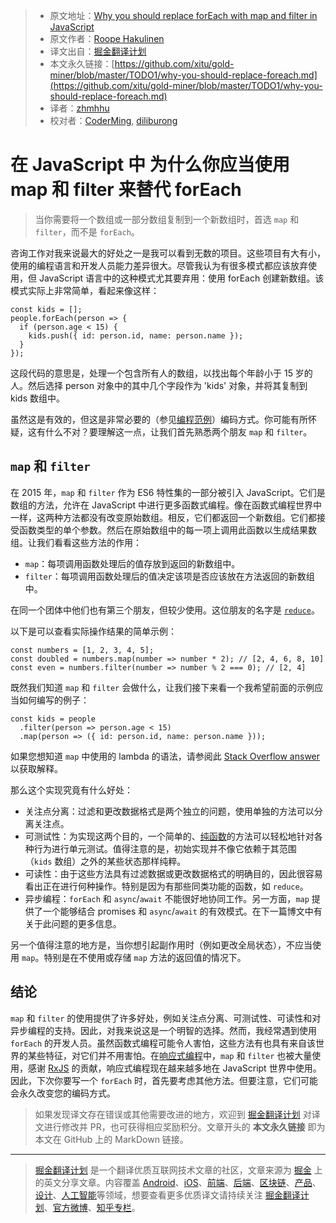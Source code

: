 > * 原文地址：[Why you should replace forEach with map and filter in JavaScript](https://gofore.com/en/why-you-should-replace-foreach/)
> * 原文作者：[Roope Hakulinen](https://disqus.com/by/roopehakulinen/)
> * 译文出自：[掘金翻译计划](https://github.com/xitu/gold-miner)
> * 本文永久链接：[https://github.com/xitu/gold-miner/blob/master/TODO1/why-you-should-replace-foreach.md](https://github.com/xitu/gold-miner/blob/master/TODO1/why-you-should-replace-foreach.md)
> * 译者：[zhmhhu](https://github.com/zhmhhu)
> * 校对者：[CoderMing](https://github.com/CoderMing), [diliburong](https://github.com/diliburong)

# 在 JavaScript 中 为什么你应当使用 map 和 filter 来替代 forEach

> 当你需要将一个数组或一部分数组复制到一个新数组时，首选 `map` 和 `filter`，而不是 `forEach`。

咨询工作对我来说最大的好处之一是我可以看到无数的项目。这些项目有大有小，使用的编程语言和开发人员能力差异很大。尽管我认为有很多模式都应该放弃使用，但 JavaScript 语言中的这种模式尤其要弃用：使用 forEach 创建新数组。该模式实际上非常简单，看起来像这样：

```
const kids = [];
people.forEach(person => {
  if (person.age < 15) {
    kids.push({ id: person.id, name: person.name });
  }
});
```

这段代码的意思是，处理一个包含所有人的数组，以找出每个年龄小于 15 岁的人。然后选择 person 对象中的其中几个字段作为 'kids' 对象，并将其复制到 kids 数组中。

虽然这是有效的，但这是非常必要的（参见[编程范例](https://en.wikipedia.org/wiki/Programming_paradigm)）编码方式。你可能有所怀疑，这有什么不对？要理解这一点，让我们首先熟悉两个朋友 `map` 和 `filter`。

## `map` 和 `filter`

 在 2015 年，`map` 和 `filter` 作为 ES6 特性集的一部分被引入 JavaScript。它们是数组的方法，允许在 JavaScript 中进行更多函数式编程。像在函数式编程世界中一样，这两种方法都没有改变原始数组。相反，它们都返回一个新数组。它们都接受函数类型的单个参数。然后在原始数组中的每一项上调用此函数以生成结果数组。让我们看看这些方法的作用：

*   `map`：每项调用函数处理后的值存放到返回的新数组中。
*   `filter`：每项调用函数处理后的值决定该项是否应该放在方法返回的新数组中。

在同一个团体中他们也有第三个朋友，但较少使用。这位朋友的名字是 [`reduce`](https://developer.mozilla.org/en-US/docs/Web/JavaScript/Reference/Global_Objects/Array/reduce)。

以下是可以查看实际操作结果的简单示例：

```
const numbers = [1, 2, 3, 4, 5];
const doubled = numbers.map(number => number * 2); // [2, 4, 6, 8, 10]
const even = numbers.filter(number => number % 2 === 0); // [2, 4]
```

既然我们知道 `map` 和 `filter` 会做什么，让我们接下来看一个我希望前面的示例应当如何编写的例子：

```
const kids = people
  .filter(person => person.age < 15)
  .map(person => ({ id: person.id, name: person.name }));
```

如果您想知道 `map` 中使用的 lambda 的语法，请参阅此 [Stack Overflow answer](https://stackoverflow.com/a/28770578/1744702) 以获取解释。

那么这个实现究竟有什么好处：

*  关注点分离：过滤和更改数据格式是两个独立的问题，使用单独的方法可以分离关注点。
*  可测试性：为实现这两个目的，一个简单的、[纯函数](https://en.wikipedia.org/wiki/Pure_function)的方法可以轻松地针对各种行为进行单元测试。值得注意的是，初始实现并不像它依赖于其范围 （`kids` 数组）之外的某些状态那样纯粹。
*  可读性：由于这些方法具有过滤数据或更改数据格式的明确目的，因此很容易看出正在进行何种操作。特别是因为有那些同类功能的函数，如 `reduce`。
*  异步编程：`forEach` 和 `async`/`await` 不能很好地协同工作。另一方面，`map` 提供了一个能够结合 promises 和 `async`/`await` 的有效模式。在下一篇博文中有关于此问题的更多信息。

另一个值得注意的地方是，当你想引起副作用时（例如更改全局状态），不应当使用 `map`。特别是在不使用或存储 `map` 方法的返回值的情况下。

## 结论

`map` 和 `filter` 的使用提供了许多好处，例如关注点分离、可测试性、可读性和对异步编程的支持。因此，对我来说这是一个明智的选择。然而，我经常遇到使用 `forEach` 的开发人员。虽然函数式编程可能令人害怕，这些方法有也具有来自该世界的某些特征，对它们并不用害怕。在[响应式编程](https://en.wikipedia.org/wiki/Reactive_programming)中，`map` 和 `filter` 也被大量使用，感谢 [RxJS](http：//reactivex.io/rxjs/) 的贡献，响应式编程现在越来越多地在 JavaScript 世界中使用。因此，下次你要写一个 `forEach` 时，首先要考虑其他方法。但要注意，它们可能会永久改变您的编码方式。

> 如果发现译文存在错误或其他需要改进的地方，欢迎到 [掘金翻译计划](https://github.com/xitu/gold-miner) 对译文进行修改并 PR，也可获得相应奖励积分。文章开头的 **本文永久链接** 即为本文在 GitHub 上的 MarkDown 链接。


---

> [掘金翻译计划](https://github.com/xitu/gold-miner) 是一个翻译优质互联网技术文章的社区，文章来源为 [掘金](https://juejin.im) 上的英文分享文章。内容覆盖 [Android](https://github.com/xitu/gold-miner#android)、[iOS](https://github.com/xitu/gold-miner#ios)、[前端](https://github.com/xitu/gold-miner#前端)、[后端](https://github.com/xitu/gold-miner#后端)、[区块链](https://github.com/xitu/gold-miner#区块链)、[产品](https://github.com/xitu/gold-miner#产品)、[设计](https://github.com/xitu/gold-miner#设计)、[人工智能](https://github.com/xitu/gold-miner#人工智能)等领域，想要查看更多优质译文请持续关注 [掘金翻译计划](https://github.com/xitu/gold-miner)、[官方微博](http://weibo.com/juejinfanyi)、[知乎专栏](https://zhuanlan.zhihu.com/juejinfanyi)。

